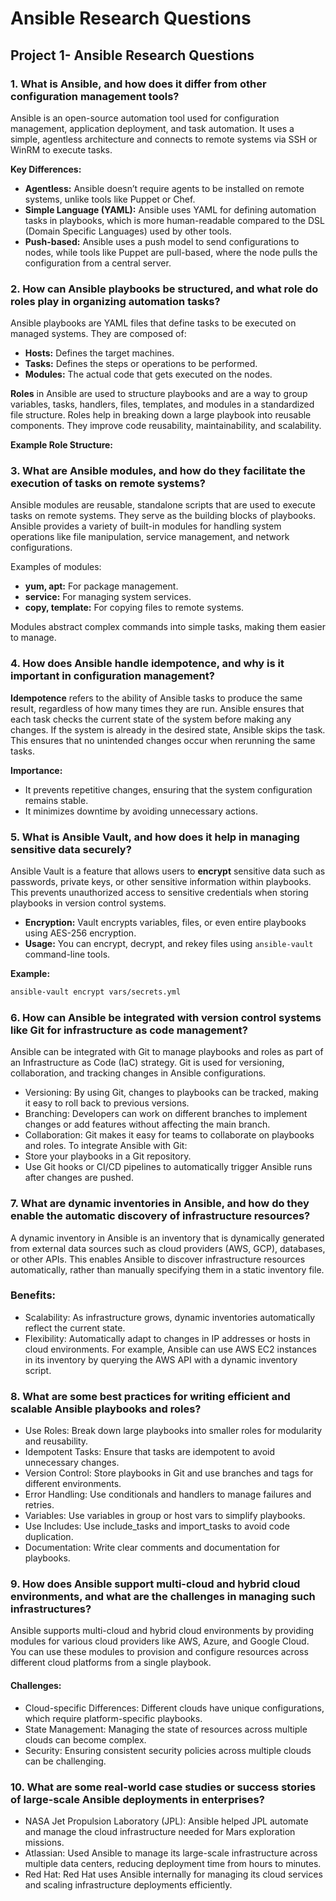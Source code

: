 # **Ansible Research Questions**

## **Project 1- Ansible Research Questions**

### **1. What is Ansible, and how does it differ from other configuration management tools?**

Ansible is an open-source automation tool used for configuration management, application deployment, and task automation. It uses a simple, agentless architecture and connects to remote systems via SSH or WinRM to execute tasks.

**Key Differences:**

- **Agentless:** Ansible doesn’t require agents to be installed on remote systems, unlike tools like Puppet or Chef.
- **Simple Language (YAML):** Ansible uses YAML for defining automation tasks in playbooks, which is more human-readable compared to the DSL (Domain Specific Languages) used by other tools.
- **Push-based:** Ansible uses a push model to send configurations to nodes, while tools like Puppet are pull-based, where the node pulls the configuration from a central server.

### **2. How can Ansible playbooks be structured, and what role do roles play in organizing automation tasks?**

Ansible playbooks are YAML files that define tasks to be executed on managed systems. They are composed of:

- **Hosts:** Defines the target machines.
- **Tasks:** Defines the steps or operations to be performed.
- **Modules:** The actual code that gets executed on the nodes.

**Roles** in Ansible are used to structure playbooks and are a way to group variables, tasks, handlers, files, templates, and modules in a standardized file structure. Roles help in breaking down a large playbook into reusable components. They improve code reusability, maintainability, and scalability.

**Example Role Structure:**

### **3. What are Ansible modules, and how do they facilitate the execution of tasks on remote systems?**

Ansible modules are reusable, standalone scripts that are used to execute tasks on remote systems. They serve as the building blocks of playbooks. Ansible provides a variety of built-in modules for handling system operations like file manipulation, service management, and network configurations.

Examples of modules:

- **yum, apt:** For package management.
- **service:** For managing system services.
- **copy, template:** For copying files to remote systems.

Modules abstract complex commands into simple tasks, making them easier to manage.

### **4. How does Ansible handle idempotence, and why is it important in configuration management?**

**Idempotence** refers to the ability of Ansible tasks to produce the same result, regardless of how many times they are run. Ansible ensures that each task checks the current state of the system before making any changes. If the system is already in the desired state, Ansible skips the task. This ensures that no unintended changes occur when rerunning the same tasks.

**Importance:**

- It prevents repetitive changes, ensuring that the system configuration remains stable.
- It minimizes downtime by avoiding unnecessary actions.

### **5. What is Ansible Vault, and how does it help in managing sensitive data securely?**

Ansible Vault is a feature that allows users to **encrypt** sensitive data such as passwords, private keys, or other sensitive information within playbooks. This prevents unauthorized access to sensitive credentials when storing playbooks in version control systems.

- **Encryption:** Vault encrypts variables, files, or even entire playbooks using AES-256 encryption.
- **Usage:** You can encrypt, decrypt, and rekey files using `ansible-vault` command-line tools.

**Example:**

```bash
ansible-vault encrypt vars/secrets.yml
```

### **6. How can Ansible be integrated with version control systems like Git for infrastructure as code management?**

Ansible can be integrated with Git to manage playbooks and roles as part of an Infrastructure as Code (IaC) strategy. Git is used for versioning, collaboration, and tracking changes in Ansible configurations.

- Versioning: By using Git, changes to playbooks can be tracked, making it easy to roll back to previous versions.
- Branching: Developers can work on different branches to implement changes or add features without affecting the main branch.
- Collaboration: Git makes it easy for teams to collaborate on playbooks and roles.
  To integrate Ansible with Git:
- Store your playbooks in a Git repository.
- Use Git hooks or CI/CD pipelines to automatically trigger Ansible runs after changes are pushed.

### **7. What are dynamic inventories in Ansible, and how do they enable the automatic discovery of infrastructure resources?**

A dynamic inventory in Ansible is an inventory that is dynamically generated from external data sources such as cloud providers (AWS, GCP), databases, or other APIs. This enables Ansible to discover infrastructure resources automatically, rather than manually specifying them in a static inventory file.

### Benefits:

- Scalability: As infrastructure grows, dynamic inventories automatically reflect the current state.
- Flexibility: Automatically adapt to changes in IP addresses or hosts in cloud environments.
  For example, Ansible can use AWS EC2 instances in its inventory by querying the AWS API with a dynamic inventory script.

### **8. What are some best practices for writing efficient and scalable Ansible playbooks and roles?**

- Use Roles: Break down large playbooks into smaller roles for modularity and reusability.
- Idempotent Tasks: Ensure that tasks are idempotent to avoid unnecessary changes.
- Version Control: Store playbooks in Git and use branches and tags for different environments.
- Error Handling: Use conditionals and handlers to manage failures and retries.
- Variables: Use variables in group or host vars to simplify playbooks.
- Use Includes: Use include_tasks and import_tasks to avoid code duplication.
- Documentation: Write clear comments and documentation for playbooks.

### **9. How does Ansible support multi-cloud and hybrid cloud environments, and what are the challenges in managing such infrastructures?**

Ansible supports multi-cloud and hybrid cloud environments by providing modules for various cloud providers like AWS, Azure, and Google Cloud. You can use these modules to provision and configure resources across different cloud platforms from a single playbook.

#### Challenges:

- Cloud-specific Differences: Different clouds have unique configurations, which require platform-specific playbooks.
- State Management: Managing the state of resources across multiple clouds can become complex.
- Security: Ensuring consistent security policies across multiple clouds can be challenging.

### **10. What are some real-world case studies or success stories of large-scale Ansible deployments in enterprises?**

- NASA Jet Propulsion Laboratory (JPL): Ansible helped JPL automate and manage the cloud infrastructure needed for Mars exploration missions.
- Atlassian: Used Ansible to manage its large-scale infrastructure across multiple data centers, reducing deployment time from hours to minutes.
- Red Hat: Red Hat uses Ansible internally for managing its cloud services and scaling infrastructure deployments efficiently.
